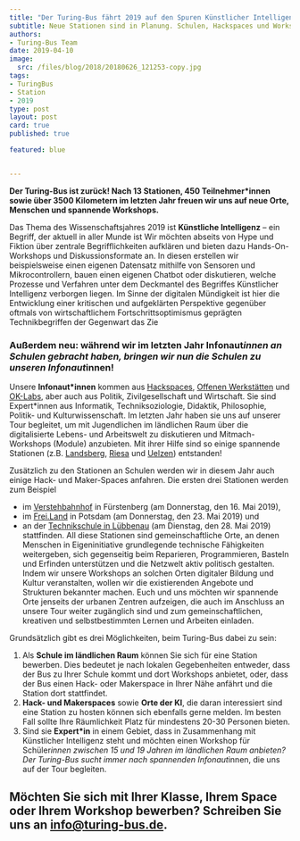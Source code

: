 ```yaml
---
title: "Der Turing-Bus fährt 2019 auf den Spuren Künstlicher Intelligenz!"
subtitle: Neue Stationen sind in Planung. Schulen, Hackspaces und Workshopgeber*innen können sich jetzt bewerben!  
authors:
- Turing-Bus Team
date: 2019-04-10
image:
  src: /files/blog/2018/20180626_121253-copy.jpg
tags:
- TuringBus
- Station
- 2019
type: post
layout: post
card: true
published: true

featured: blue


---
```

**Der Turing-Bus ist zurück! Nach 13 Stationen, 450 Teilnehmer*innen sowie über 3500 Kilometern im letzten Jahr freuen wir uns auf neue Orte, Menschen und spannende Workshops.**

Das Thema des Wissenschaftsjahres 2019 ist **Künstliche Intelligenz** – ein Begriff, der aktuell in aller Munde ist Wir möchten abseits von Hype und Fiktion über zentrale Begrifflichkeiten aufklären und bieten dazu Hands-On-Workshops und Diskussionsformate an. In diesen erstellen wir beispielsweise einen eigenen Datensatz mithilfe von Sensoren und Mikrocontrollern, bauen einen eigenen Chatbot oder diskutieren, welche Prozesse und Verfahren unter dem Deckmantel des Begriffes Künstlicher Intelligenz verborgen liegen. Im Sinne der digitalen Mündigkeit ist hier die Entwicklung einer kritischen und aufgeklärten Perspektive gegenüber oftmals von wirtschaftlichem Fortschrittsoptimismus geprägten Technikbegriffen der Gegenwart das Zie


### Außerdem neu: während wir im letzten Jahr Infonaut*innen an Schulen gebracht haben, bringen wir nun die Schulen zu unseren Infonaut*innen!

Unsere **Infonaut*innen** kommen aus [Hackspaces](https://de.wikipedia.org/wiki/Hackerspace), [Offenen Werkstätten](https://www.offene-werkstaetten.org/seite/offene-werkstaetten) und [OK-Labs](https://codefor.de/ueber/), aber auch aus Politik, Zivilgesellschaft und Wirtschaft. Sie sind Expert*innen aus Informatik, Techniksoziologie, Didaktik, Philosophie, Politik- und Kulturwissenschaft. Im letzten Jahr haben sie uns auf unserer Tour begleitet, um mit Jugendlichen im ländlichen Raum über die digitalisierte Lebens- und Arbeitswelt zu diskutieren und Mitmach-Workshops (Module) anzubieten. Mit ihrer Hilfe sind so einige spannende Stationen (z.B. [Landsberg](/blog/2018/06/mit-chaos-macht-schule-und-code-for-germany-in-riesa/), [Riesa](/blog/2018/06/mit-chaos-macht-schule-und-code-for-germany-in-riesa/) und [Uelzen](/blog/2018/06/mit-den-demokratielaboren-in-uelzen/)) entstanden!

Zusätzlich zu den Stationen an Schulen werden wir in diesem Jahr auch einige Hack- und Maker-Spaces anfahren. Die ersten drei Stationen werden zum Beispiel
* im [Verstehbahnhof](https://verstehbahnhof.de) in Fürstenberg (am Donnerstag, den 16. Mai 2019),
* im [Frei.Land](https://www.freiland-potsdam.de/) in Potsdam (am Donnerstag, den 23. Mai 2019) und
* an der [Technikschule in Lübbenau](http://jfvnet.de/cleverinside) (am Dienstag, den 28. Mai 2019) stattfinden.
All diese Stationen sind gemeinschaftliche Orte, an denen Menschen in Eigeninitiative grundlegende technische Fähigkeiten weitergeben, sich gegenseitig beim Reparieren, Programmieren, Basteln und Erfinden unterstützen und die Netzwelt aktiv politisch gestalten. Indem wir unsere Workshops an solchen Orten digitaler Bildung und Kultur veranstalten, wollen wir die existierenden Angebote und Strukturen bekannter machen. Euch und uns möchten wir spannende Orte jenseits der urbanen Zentren aufzeigen, die auch im Anschluss an unsere Tour weiter zugänglich sind und zum gemeinschaftlichen, kreativen und selbstbestimmten Lernen und Arbeiten einladen.


Grundsätzlich gibt es drei Möglichkeiten, beim Turing-Bus dabei zu sein:

1. Als **Schule im ländlichen Raum** können Sie sich für eine Station bewerben. Dies bedeutet je nach lokalen Gegebenheiten entweder, dass der Bus zu Ihrer Schule kommt und dort Workshops anbietet, oder, dass der Bus einen Hack- oder Makerspace in Ihrer Nähe anfährt und die Station dort stattfindet.
2. **Hack- und Makerspaces** sowie **Orte der KI**, die daran interessiert sind eine Station zu hosten können sich ebenfalls gerne melden. Im besten Fall sollte Ihre Räumlichkeit Platz für mindestens  20-30 Personen bieten.
3. Sind sie **Expert*in** in einem Gebiet, dass in Zusammenhang mit Künstlicher Intelligenz steht und möchten einen Workshop für Schüler*innen zwischen 15 und 19 Jahren im ländlichen Raum anbieten? Der Turing-Bus sucht immer nach spannenden Infonaut*innen, die uns auf der Tour begleiten.  

## Möchten Sie sich mit Ihrer Klasse, Ihrem Space oder Ihrem Workshop bewerben? Schreiben Sie uns an [info@turing-bus.de](mailto:info@turing-bus.de).
